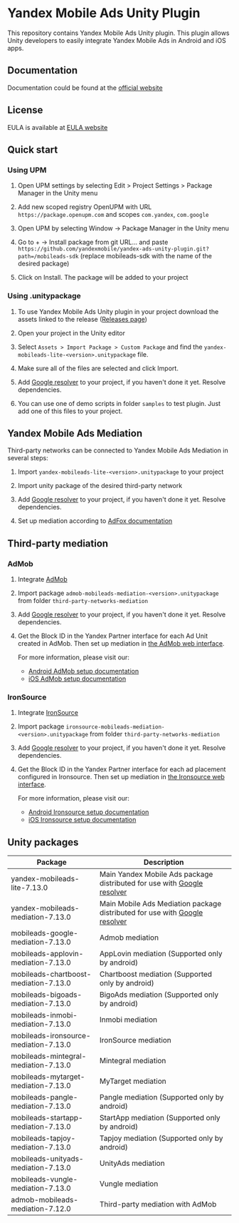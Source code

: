 # Yandex Mobile Ads Unity Plugin

This repository contains Yandex Mobile Ads Unity plugin. This plugin allows Unity developers to easily integrate Yandex
Mobile Ads in Android and iOS apps.

## Documentation

Documentation could be found at the [official website][DOCUMENTATION]

## License

EULA is available at [EULA website][LICENSE]

## Quick start

<!---
### Using OpenUPM CLI

To download Yandex Mobile Ads Unity plugin to your project you can use the following command:
```
openupm add com.yandex.mobileads
```
-->

### Using UPM

1. Open UPM settings by selecting Edit > Project Settings > Package Manager in the Unity menu

2. Add new scoped registry OpenUPM with URL `https://package.openupm.com` and scopes `com.yandex`, `com.google`

3. Open UPM by selecting Window -> Package Manager in the Unity menu

4. Go to + -> Install package from git URL... and paste `https://github.com/yandexmobile/yandex-ads-unity-plugin.git?path=/mobileads-sdk` (replace mobileads-sdk with the name of the desired package)

5. Click on Install. The package will be added to your project

<!---
4. Go to My Registries and find `Yandex Mobile Ads Unity Plugin`

5. Click on Install. The package will be added to your project
-->

### Using .unitypackage

1. To use Yandex Mobile Ads Unity plugin in your project download the assets linked to the release ([Releases page](https://github.com/yandexmobile/yandex-ads-unity-plugin/releases))

2. Open your project in the Unity editor

3. Select `Assets > Import Package > Custom Package` and find the `yandex-mobileads-lite-<version>.unitypackage` file.

4. Make sure all of the files are selected and click Import.

5. Add [Google resolver] to your project, if you haven't done it yet. Resolve dependencies.

6. You can use one of demo scripts in folder `samples` to test plugin. Just add one of this files to your project.

## Yandex Mobile Ads Mediation

Third-party networks can be connected to Yandex Mobile Ads Mediation in several steps:

1. Import `yandex-mobileads-lite-<version>.unitypackage` to your project

2. Import unity package of the desired third-party network

3. Add [Google resolver] to your project, if you haven't done it yet. Resolve dependencies.

4. Set up mediation according
   to [AdFox documentation](https://yandex.com/dev/mobile-ads/doc/plugins/unity/mob-mediation/list-network-docpage/)

## Third-party mediation

### AdMob

1. Integrate [AdMob](https://developers.google.com/admob/unity/start)

2. Import package `admob-mobileads-mediation-<version>.unitypackage` from folder `third-party-networks-mediation`

3. Add [Google resolver] to your project, if you haven't done it yet. Resolve dependencies.

4. Get the Block ID in the Yandex Partner interface for each Ad Unit created in AdMob. Then set up mediation
   in [the AdMob web interface](https://apps.admob.com).

   For more information, please visit our:
    * [Android AdMob setup documentation](https://yandex.ru/support2/mobile-ads/en/dev/android/admob-third)
    * [iOS AdMob setup documentation](https://yandex.ru/support2/mobile-ads/en/dev/ios/admob-third)

### IronSource

1. Integrate [IronSource](https://developers.is.com/ironsource-mobile/unity/unity-plugin/)

2. Import package `ironsource-mobileads-mediation-<version>.unitypackage` from folder `third-party-networks-mediation`

3. Add [Google resolver] to your project, if you haven't done it yet. Resolve dependencies.

4. Get the Block ID in the Yandex Partner interface for each ad placement configured in Ironsource. Then set up
   mediation in [the Ironsource web interface](https://platform.ironsrc.com/partners/dashboard).

   For more information, please visit our:
    * [Android Ironsource setup documentation](https://yandex.com/support2/mobile-ads/en/dev/android/ironsource-third)
    * [iOS Ironsource setup documentation](https://yandex.com/support2/mobile-ads/en/dev/ios/ironsource-third)

## Unity packages

| Package                              | Description                                                                  |
|--------------------------------------|------------------------------------------------------------------------------|
| yandex-mobileads-lite-7.13.0         | Main Yandex Mobile Ads package distributed for use with [Google resolver]    |
| yandex-mobileads-mediation-7.13.0    | Main Mobile Ads Mediation package distributed for use with [Google resolver] |
| mobileads-google-mediation-7.13.0    | Admob mediation                                                              |
| mobileads-applovin-mediation-7.13.0  | AppLovin mediation (Supported only by android)                               |
| mobileads-chartboost-mediation-7.13.0| Chartboost mediation (Supported only by android)                             |
| mobileads-bigoads-mediation-7.13.0   | BigoAds mediation (Supported only by android)                                |
| mobileads-inmobi-mediation-7.13.0    | Inmobi mediation                                                             |
| mobileads-ironsource-mediation-7.13.0| IronSource mediation                                                         |
| mobileads-mintegral-mediation-7.13.0 | Mintegral mediation                                                          |
| mobileads-mytarget-mediation-7.13.0  | MyTarget mediation                                                           |
| mobileads-pangle-mediation-7.13.0    | Pangle mediation (Supported only by android)                                 |
| mobileads-startapp-mediation-7.13.0  | StartApp mediation (Supported only by android)                               |
| mobileads-tapjoy-mediation-7.13.0    | Tapjoy mediation (Supported only by android)                                 |
| mobileads-unityads-mediation-7.13.0  | UnityAds mediation                                                           |
| mobileads-vungle-mediation-7.13.0    | Vungle mediation                                                             |
| admob-mobileads-mediation-7.12.0     | Third-party mediation with AdMob                                       |

[Google resolver]: https://github.com/googlesamples/unity-jar-resolver

[DOCUMENTATION]: https://yandex.ru/support2/mobile-ads/ru/dev/unity

[LICENSE]: https://legal.yandex.com/partner_ch/
